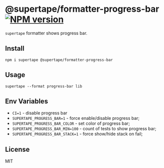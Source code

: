 # @supertape/formatter-progress-bar [![NPM version][NPMIMGURL]][NPMURL]

[NPMIMGURL]: https://img.shields.io/npm/v/@supertape/formatter-progress-bar.svg?style=flat&longCache=true
[NPMURL]: https://npmjs.org/package/@supertape/formatter-progress-bar "npm"

`supertape` formatter shows progress bar.

## Install

```
npm i supertape @supertape/formatter-progress-bar
```

## Usage

```
supertape --format progress-bar lib
```

## Env Variables

- `CI=1` - disable progress bar
- `SUPERTAPE_PROGRESS_BAR=1` - force enable/disable progress bar;
- `SUPERTAPE_PROGRESS_BAR_COLOR` - set color of progress bar;
- `SUPERTAPE_PROGRESS_BAR_MIN=100` - count of tests to show progress bar;
- `SUPERTAPE_PROGRESS_BAR_STACK=1` - force show/hide stack on fail;

## License

MIT
